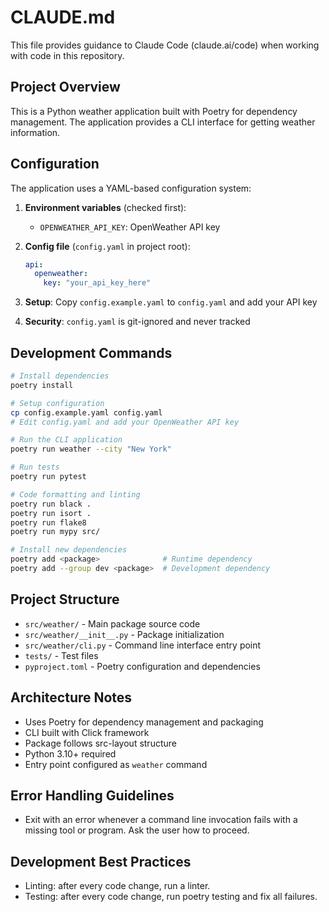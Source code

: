# CLAUDE.md

This file provides guidance to Claude Code (claude.ai/code) when working with code in this repository.

## Project Overview

This is a Python weather application built with Poetry for dependency management. The application provides a CLI interface for getting weather information.

## Configuration

The application uses a YAML-based configuration system:

1. **Environment variables** (checked first):
   - `OPENWEATHER_API_KEY`: OpenWeather API key

2. **Config file** (`config.yaml` in project root):
   ```yaml
   api:
     openweather:
       key: "your_api_key_here"
   ```

3. **Setup**: Copy `config.example.yaml` to `config.yaml` and add your API key
4. **Security**: `config.yaml` is git-ignored and never tracked

## Development Commands

```bash
# Install dependencies
poetry install

# Setup configuration
cp config.example.yaml config.yaml
# Edit config.yaml and add your OpenWeather API key

# Run the CLI application
poetry run weather --city "New York"

# Run tests
poetry run pytest

# Code formatting and linting
poetry run black .
poetry run isort .
poetry run flake8
poetry run mypy src/

# Install new dependencies
poetry add <package>              # Runtime dependency
poetry add --group dev <package>  # Development dependency
```

## Project Structure

- `src/weather/` - Main package source code
- `src/weather/__init__.py` - Package initialization
- `src/weather/cli.py` - Command line interface entry point
- `tests/` - Test files
- `pyproject.toml` - Poetry configuration and dependencies

## Architecture Notes

- Uses Poetry for dependency management and packaging
- CLI built with Click framework
- Package follows src-layout structure
- Python 3.10+ required
- Entry point configured as `weather` command

## Error Handling Guidelines

- Exit with an error whenever a command line invocation fails with a missing tool or program. Ask the user how to proceed.

## Development Best Practices

- Linting: after every code change, run a linter.
- Testing: after every code change, run poetry testing and fix all failures.